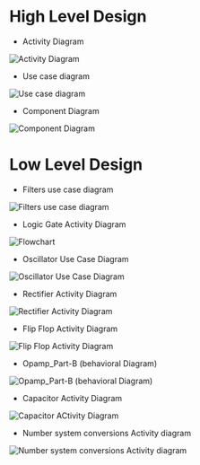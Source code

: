 # High Level Design

* Activity Diagram


![Activity Diagram](https://github.com/TanmayBhilkar/SDLC_AUG_TEAM_7/blob/main/2_Architecture/images/Activity%20diagram.jpg)


* Use case diagram


![Use case diagram](https://github.com/TanmayBhilkar/SDLC_AUG_TEAM_7/blob/main/2_Architecture/images/use%20case%20diagram.jpg)


* Component Diagram


![Component Diagram](https://github.com/TanmayBhilkar/SDLC_AUG_TEAM_7/blob/main/2_Architecture/images/component%20diagram.jpg)



# Low Level Design

* Filters use case diagram


![Filters use case diagram](https://github.com/TanmayBhilkar/SDLC_AUG_TEAM_7/blob/main/2_Architecture/images/Filters%20Use%20case.jpg)



* Logic Gate Activity Diagram


![Flowchart](https://user-images.githubusercontent.com/80768202/130322891-c2c4ab16-992e-48ca-9dc0-3ec3fe7e59cf.png)



* Oscillator Use Case Diagram


![Oscillator Use Case Diagram](https://github.com/TanmayBhilkar/SDLC_AUG_TEAM_7/blob/main/2_Architecture/images/oscillator%20use%20case.png)



* Rectifier Activity Diagram

![Rectifier Activity Diagram](https://github.com/TanmayBhilkar/SDLC_AUG_TEAM_7/blob/main/2_Architecture/images/rectifierActivityUML.PNG)


* Flip Flop Activity Diagram

![Flip Flop Activity Diagram](https://github.com/TanmayBhilkar/SDLC_AUG_TEAM_7/blob/main/2_Architecture/images/Flip%20Flop_Activity%20diagram.jpg)


* Opamp_Part-B (behavioral Diagram)

![Opamp_Part-B (behavioral Diagram)](https://github.com/TanmayBhilkar/SDLC_AUG_TEAM_7/blob/main/2_Architecture/images/Opamp_Part-B_(Behavioral_Diag).png)


* Capacitor Activity Diagram 

![Capacitor ACtivity Diagram](https://github.com/TanmayBhilkar/SDLC_AUG_TEAM_7/blob/main/2_Architecture/images/Capacitor_Activity_Diagram1.jpg)

* Number system conversions Activity diagram
 
![Number system conversions Activity diagram](https://github.com/TanmayBhilkar/SDLC_AUG_TEAM_7/blob/main/2_Architecture/images/n.oconvrs.jpg)



